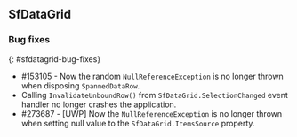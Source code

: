 ## SfDataGrid

### Bug fixes
{: #sfdatagrid-bug-fixes}

* \#153105 - Now the random `NullReferenceException` is no longer thrown when disposing `SpannedDataRow`.
* Calling `InvalidateUnboundRow()` from `SfDataGrid.SelectionChanged` event handler no longer crashes the application.
* \#273687 - [UWP] Now the `NullReferenceException` is no longer thrown when setting null value to the `SfDataGrid.ItemsSource` property.